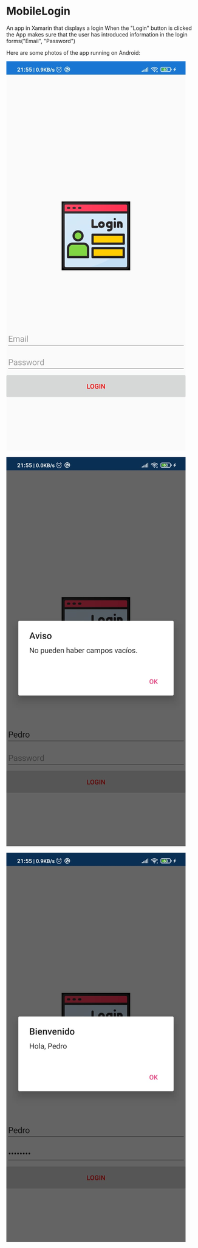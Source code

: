# MobileLogin
An app in Xamarin that displays a login
When the "Login" button is clicked the App makes sure that the user has introduced information in the login forms("Email", "Password")

Here are some photos of the app running on Android:

![alt text](https://github.com/AlejandroOgando/MobileLogin/blob/main/testing_photos/login_test.jpeg)

![alt text](https://github.com/AlejandroOgando/MobileLogin/blob/main/testing_photos/login_test1.jpeg)

![alt text](https://github.com/AlejandroOgando/MobileLogin/blob/main/testing_photos/login_test2.jpeg)
